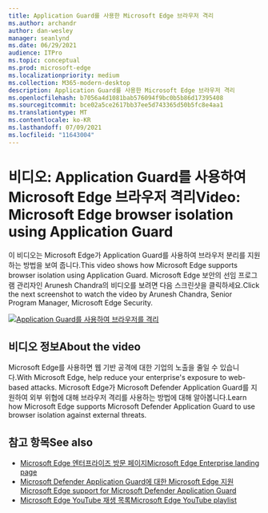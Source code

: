 ```yaml
---
title: Application Guard를 사용한 Microsoft Edge 브라우저 격리
ms.author: archandr
author: dan-wesley
manager: seanlynd
ms.date: 06/29/2021
audience: ITPro
ms.topic: conceptual
ms.prod: microsoft-edge
ms.localizationpriority: medium
ms.collection: M365-modern-desktop
description: Application Guard를 사용한 Microsoft Edge 브라우저 격리
ms.openlocfilehash: b7056a4d1081bab576094f9bc0b5b86d17395408
ms.sourcegitcommit: bce02a5ce2617bb37ee5d743365d50b5fc8e4aa1
ms.translationtype: MT
ms.contentlocale: ko-KR
ms.lasthandoff: 07/09/2021
ms.locfileid: "11643004"
---
```

# <a name="video-microsoft-edge-browser-isolation-using-application-guard"></a><span data-ttu-id="38649-103">비디오: Application Guard를 사용하여 Microsoft Edge 브라우저 격리</span><span class="sxs-lookup"><span data-stu-id="38649-103">Video: Microsoft Edge browser isolation using Application Guard</span></span>

<span data-ttu-id="38649-104">이 비디오는 Microsoft Edge가 Application Guard를 사용하여 브라우저 분리를 지원하는 방법을 보여 줍니다.</span><span class="sxs-lookup"><span data-stu-id="38649-104">This video shows how Microsoft Edge supports browser isolation using Application Guard.</span></span> <span data-ttu-id="38649-105">Microsoft Edge 보안의 선임 프로그램 관리자인 Arunesh Chandra의 비디오를 보려면 다음 스크린샷을 클릭하세요.</span><span class="sxs-lookup"><span data-stu-id="38649-105">Click the next screenshot to watch the video by Arunesh Chandra, Senior Program Manager, Microsoft Edge Security.</span></span>

[![Application Guard를 사용하여 브라우저를 격리]( media/microsoft-edge-video-security-application-guard/0.png)](http://www.youtube.com/watch?v=zQjaRqNXMqw "Browser isolation using Application Guard")

## <a name="about-the-video"></a><span data-ttu-id="38649-107">비디오 정보</span><span class="sxs-lookup"><span data-stu-id="38649-107">About the video</span></span>

<span data-ttu-id="38649-108">Microsoft Edge를 사용하면 웹 기반 공격에 대한 기업의 노출을 줄일 수 있습니다.</span><span class="sxs-lookup"><span data-stu-id="38649-108">With Microsoft Edge, help reduce your enterprise's exposure to web-based attacks.</span></span> <span data-ttu-id="38649-109">Microsoft Edge가 Microsoft Defender Application Guard를 지원하여 외부 위협에 대해 브라우저 격리를 사용하는 방법에 대해 알아봅니다.</span><span class="sxs-lookup"><span data-stu-id="38649-109">Learn how Microsoft Edge supports Microsoft Defender Application Guard to use browser isolation against external threats.</span></span>

## <a name="see-also"></a><span data-ttu-id="38649-110">참고 항목</span><span class="sxs-lookup"><span data-stu-id="38649-110">See also</span></span>

- [<span data-ttu-id="38649-111">Microsoft Edge 엔터프라이즈 방문 페이지</span><span class="sxs-lookup"><span data-stu-id="38649-111">Microsoft Edge Enterprise landing page</span></span>](https://aka.ms/EdgeEnterprise)
- [<span data-ttu-id="38649-112">Microsoft Defender Application Guard에 대한 Microsoft Edge 지원</span><span class="sxs-lookup"><span data-stu-id="38649-112">Microsoft Edge support for Microsoft Defender Application Guard</span></span>](microsoft-edge-security-windows-defender-application-guard.md)
- [<span data-ttu-id="38649-113">Microsoft Edge YouTube 재생 목록</span><span class="sxs-lookup"><span data-stu-id="38649-113">Microsoft Edge YouTube playlist</span></span>](https://www.youtube.com/playlist?list=PLXtHYVsvn_b-uXh1tMeYpT-0iD8tD3tFy)